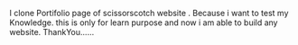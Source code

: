 I clone Portifolio page of scissorscotch website .
Because i want to test my Knowledge.
this is only for learn purpose and now i am able to build any website.
ThankYou......
